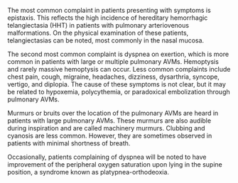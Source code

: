 The most common complaint in patients presenting with symptoms is epistaxis. This reflects the high incidence of hereditary hemorrhagic telangiectasia (HHT) in patients with pulmonary arteriovenous malformations. On the physical examination of these patients, telangiectasias can be noted, most commonly in the nasal mucosa.

The second most common complaint is dyspnea on exertion, which is more common in patients with large or multiple pulmonary AVMs. Hemoptysis and rarely massive hemoptysis can occur. Less common complaints include chest pain, cough, migraine, headaches, dizziness, dysarthria, syncope, vertigo, and diplopia. The cause of these symptoms is not clear, but it may be related to hypoxemia, polycythemia, or paradoxical embolization through pulmonary AVMs.

Murmurs or bruits over the location of the pulmonary AVMs are heard in patients with large pulmonary AVMs. These murmurs are also audible during inspiration and are called machinery murmurs. Clubbing and cyanosis are less common. However, they are sometimes observed in patients with minimal shortness of breath.

Occasionally, patients complaining of dyspnea will be noted to have improvement of the peripheral oxygen saturation upon lying in the supine position, a syndrome known as platypnea-orthodeoxia.